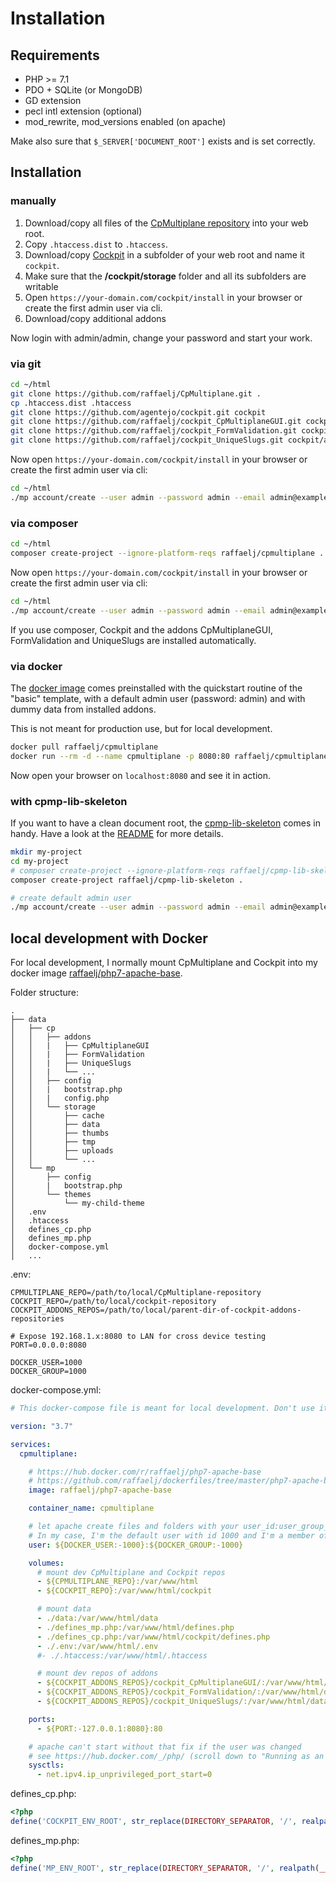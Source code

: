 # Installation

## Requirements

* PHP >= 7.1
* PDO + SQLite (or MongoDB)
* GD extension
* pecl intl extension (optional)
* mod_rewrite, mod_versions enabled (on apache)

Make also sure that `$_SERVER['DOCUMENT_ROOT']` exists and is set correctly.

## Installation

### manually

1. Download/copy all files of the [CpMultiplane repository][1] into your web root.
2. Copy `.htaccess.dist` to `.htaccess`.
3. Download/copy [Cockpit][2] in a subfolder of your web root and name it `cockpit`.
1. Make sure that the __/cockpit/storage__ folder and all its subfolders are writable
5. Open `https://your-domain.com/cockpit/install` in your browser or create the first admin user via cli.
4. Download/copy additional addons

Now login with admin/admin, change your password and start your work.

### via git

```bash
cd ~/html
git clone https://github.com/raffaelj/CpMultiplane.git .
cp .htaccess.dist .htaccess
git clone https://github.com/agentejo/cockpit.git cockpit
git clone https://github.com/raffaelj/cockpit_CpMultiplaneGUI.git cockpit/addons/CpMultiplaneGUI
git clone https://github.com/raffaelj/cockpit_FormValidation.git cockpit/addons/FormValidation
git clone https://github.com/raffaelj/cockpit_UniqueSlugs.git cockpit/addons/UniqueSlugs
```

Now open `https://your-domain.com/cockpit/install` in your browser or create the first admin user via cli:

```bash
cd ~/html
./mp account/create --user admin --password admin --email admin@example.com
```

### via composer

```bash
cd ~/html
composer create-project --ignore-platform-reqs raffaelj/cpmultiplane .
```

Now open `https://your-domain.com/cockpit/install` in your browser or create the first admin user via cli:

```bash
cd ~/html
./mp account/create --user admin --password admin --email admin@example.com
```

If you use composer, Cockpit and the addons CpMultiplaneGUI, FormValidation and UniqueSlugs are installed automatically.

### via docker

The [docker image][3] comes preinstalled with the quickstart routine of the "basic" template, with a default admin user (password: admin) and with dummy data from installed addons.

This is not meant for production use, but for local development.

```bash
docker pull raffaelj/cpmultiplane
docker run --rm -d --name cpmultiplane -p 8080:80 raffaelj/cpmultiplane
```

Now open your browser on `localhost:8080` and see it in action.

### with cpmp-lib-skeleton

If you want to have a clean document root, the [cpmp-lib-skeleton][4] comes in handy. Have a look at the [README][5] for more details.

```bash
mkdir my-project
cd my-project
# composer create-project --ignore-platform-reqs raffaelj/cpmp-lib-skeleton .
composer create-project raffaelj/cpmp-lib-skeleton .

# create default admin user
./mp account/create --user admin --password admin --email admin@example.com
```

## local development with Docker

For local development, I normally mount CpMultiplane and Cockpit into my docker image [raffaelj/php7-apache-base][6].

Folder structure:

```text
.
├── data
│   ├── cp
│   │   ├── addons
│   │   |   ├── CpMultiplaneGUI
│   │   |   ├── FormValidation
│   │   |   ├── UniqueSlugs
│   │   |   └── ...
│   │   ├── config
│   │   |   bootstrap.php
│   │   |   config.php
│   │   └── storage
│   │       ├── cache
│   │       ├── data
│   │       ├── thumbs
│   │       ├── tmp
│   │       ├── uploads
│   │       └── ...
│   └── mp
│       ├── config
│       |   bootstrap.php
│       └── themes
│           └── my-child-theme
│   .env
│   .htaccess
│   defines_cp.php
│   defines_mp.php
│   docker-compose.yml
│   ...
```

.env:

```
CPMULTIPLANE_REPO=/path/to/local/CpMultiplane-repository
COCKPIT_REPO=/path/to/local/cockpit-repository
COCKPIT_ADDONS_REPOS=/path/to/local/parent-dir-of-cockpit-addons-repositories

# Expose 192.168.1.x:8080 to LAN for cross device testing
PORT=0.0.0.0:8080

DOCKER_USER=1000
DOCKER_GROUP=1000
```

docker-compose.yml:

```yaml
# This docker-compose file is meant for local development. Don't use it in production!

version: "3.7"

services:
  cpmultiplane:

    # https://hub.docker.com/r/raffaelj/php7-apache-base
    # https://github.com/raffaelj/dockerfiles/tree/master/php7-apache-base
    image: raffaelj/php7-apache-base

    container_name: cpmultiplane

    # let apache create files and folders with your user_id:user_group_id
    # In my case, I'm the default user with id 1000 and I'm a member of the group with gid 1000
    user: ${DOCKER_USER:-1000}:${DOCKER_GROUP:-1000}

    volumes:
      # mount dev CpMultiplane and Cockpit repos
      - ${CPMULTIPLANE_REPO}:/var/www/html
      - ${COCKPIT_REPO}:/var/www/html/cockpit

      # mount data
      - ./data:/var/www/html/data
      - ./defines_mp.php:/var/www/html/defines.php
      - ./defines_cp.php:/var/www/html/cockpit/defines.php
      - ./.env:/var/www/html/.env
      #- ./.htaccess:/var/www/html/.htaccess

      # mount dev repos of addons
      - ${COCKPIT_ADDONS_REPOS}/cockpit_CpMultiplaneGUI/:/var/www/html/data/cp/addons/CpMultiplaneGUI
      - ${COCKPIT_ADDONS_REPOS}/cockpit_FormValidation/:/var/www/html/data/cp/addons/FormValidation
      - ${COCKPIT_ADDONS_REPOS}/cockpit_UniqueSlugs/:/var/www/html/data/cp/addons/UniqueSlugs

    ports:
      - ${PORT:-127.0.0.1:8080}:80

    # apache can't start without that fix if the user was changed
    # see https://hub.docker.com/_/php/ (scroll down to "Running as an arbitrary user")
    sysctls:
      - net.ipv4.ip_unprivileged_port_start=0
```

defines_cp.php:

```php
<?php
define('COCKPIT_ENV_ROOT', str_replace(DIRECTORY_SEPARATOR, '/', realpath(__DIR__.'/../data/cp')));
```

defines_mp.php:

```php
<?php
define('MP_ENV_ROOT', str_replace(DIRECTORY_SEPARATOR, '/', realpath(__DIR__.'/data/mp')));
```


[1]: https://github.com/raffaelj/CpMultiplane
[2]: https://github.com/agentejo/cockpit
[3]: https://hub.docker.com/r/raffaelj/cpmultiplane
[4]: https://github.com/raffaelj/cpmp-lib-skeleton
[5]: https://github.com/raffaelj/cpmp-lib-skeleton#readme
[6]: https://hub.docker.com/r/raffaelj/php7-apache-base
